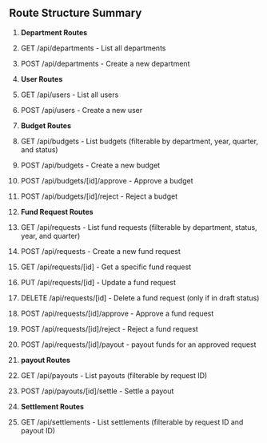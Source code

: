 ## Route Structure Summary

1. **Department Routes**

1. GET /api/departments - List all departments
2. POST /api/departments - Create a new department



2. **User Routes**

1. GET /api/users - List all users
2. POST /api/users - Create a new user



3. **Budget Routes**

1. GET /api/budgets - List budgets (filterable by department, year, quarter, and status)
2. POST /api/budgets - Create a new budget
3. POST /api/budgets/[id]/approve - Approve a budget
4. POST /api/budgets/[id]/reject - Reject a budget



4. **Fund Request Routes**

1. GET /api/requests - List fund requests (filterable by department, status, year, and quarter)
2. POST /api/requests - Create a new fund request
3. GET /api/requests/[id] - Get a specific fund request
4. PUT /api/requests/[id] - Update a fund request
5. DELETE /api/requests/[id] - Delete a fund request (only if in draft status)
6. POST /api/requests/[id]/approve - Approve a fund request
7. POST /api/requests/[id]/reject - Reject a fund request
8. POST /api/requests/[id]/payout - payout funds for an approved request



5. **payout Routes**

1. GET /api/payouts - List payouts (filterable by request ID)
2. POST /api/payouts/[id]/settle - Settle a payout



6. **Settlement Routes**

1. GET /api/settlements - List settlements (filterable by request ID and payout ID)